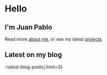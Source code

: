 # Hello

## I'm Juan Pablo

Read more [about me](/about), or see my latest [projects](/projects)

## Latest on my blog

::latest-blog-posts{:limit=3}
